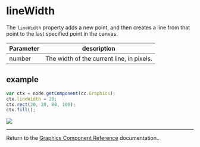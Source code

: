 # lineWidth

The `lineWidth` property adds a new point, and then creates a line from that point to the last specified point in the canvas.

| Parameter | description
| -------------- | ----------- |
| number | The width of the current line, in pixels.

## example

```javascript
var ctx = node.getComponent(cc.Graphics);
ctx.lineWidth = 20;
ctx.rect(20, 20, 80, 100);
ctx.fill();
```

<a href="graphics/lineWidth.png"><img src="graphics/lineWidth.png"></a>

<hr>

Return to the [Graphics Component Reference](../../components/graphics.md) documentation..
